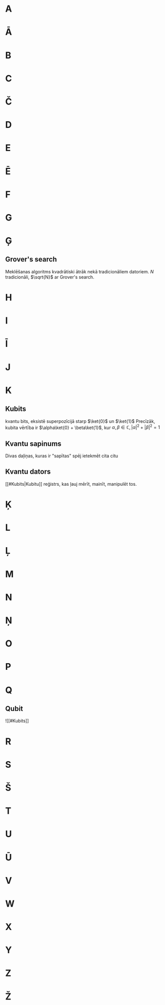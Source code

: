 # A

# Ā

# B

# C

# Č

# D

# E

# Ē

# F

# G

# Ģ

## Grover's search

Meklēšanas algoritms kvadrātiski ātrāk nekā tradicionāliem datoriem. $N$ tradicionāli, $\sqrt{N}$ ar Grover's search.

# H

# I

# Ī

# J

# K

## Kubits

kvantu bits, eksistē superpozīcijā starp $\ket{0}$ un $\ket{1}$
Precīzāk, kubita vērtība ir $\alpha\ket{0} + \beta\ket{1}$, kur $\alpha, \beta \in \mathbb{C}, |\alpha|^2 + |\beta|^2 = 1$

## Kvantu sapinums

Divas daļiņas, kuras ir "sapītas" spēj ietekmēt cita citu

## Kvantu dators

[[#Kubits|Kubitu]] reģistrs, kas ļauj mērīt, mainīt, manipulēt tos.

# Ķ

# L

# Ļ

# M

# N

# Ņ

# O

# P

# Q

## Qubit
![[#Kubits]]

# R

# S

# Š

# T

# U

# Ū

# V

# W

# X

# Y

# Z

# Ž
